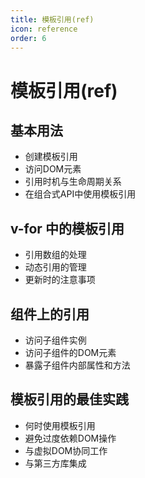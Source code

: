 ```yaml
---
title: 模板引用(ref)
icon: reference
order: 6
---
```


# 模板引用(ref)

## 基本用法
- 创建模板引用
- 访问DOM元素
- 引用时机与生命周期关系
- 在组合式API中使用模板引用

## v-for 中的模板引用
- 引用数组的处理
- 动态引用的管理
- 更新时的注意事项

## 组件上的引用
- 访问子组件实例
- 访问子组件的DOM元素
- 暴露子组件内部属性和方法

## 模板引用的最佳实践
- 何时使用模板引用
- 避免过度依赖DOM操作
- 与虚拟DOM协同工作
- 与第三方库集成
